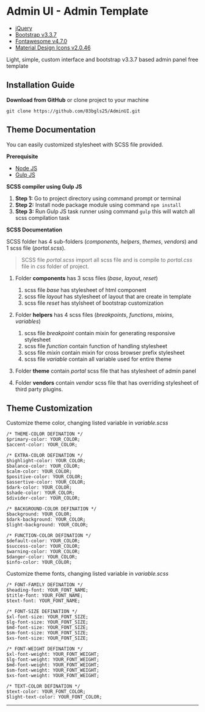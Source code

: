 Admin UI - Admin Template
=======

 - [jQuery](https://jquery.com/)
 - [Bootstrap v3.3.7](https://getbootstrap.com/docs/3.3/)
 - [Fontawesome v4.7.0](http://fontawesome.io/)
 - [Material Design Icons v2.0.46](https://materialdesignicons.com/)

Light, simple, custom interface and bootstrap v3.3.7 based admin panel free template 

Installation Guide
---------------------------------------
**Download from GitHub** or clone project to your machine

    git clone https://github.com/03bgls25/AdminUI.git

Theme Documentation
----------------------------
You can easily customized stylesheet with SCSS file provided.

**Prerequisite**

 - [Node JS](https://nodejs.org/en/)
 - [Gulp JS](https://gulpjs.com/)

**SCSS compiler using Gulp JS**

 1. **Step 1:** Go to project directory using command prompt or terminal
 2. **Step 2:** Install node package module using command `npm install`
 3. **Step 3:** Run Gulp JS task runner using command `gulp`  this will watch all scss compilation task

**SCSS Documentation**

SCSS folder has 4 sub-folders (*components*, *helpers*, *themes*, *vendors*) and 1 scss file (*portal.scss*). 

> SCSS file *portal.scss* import all scss file and is compile to *portal.css* file in *css* folder of project.

 1. Folder **components** has 3 scss files (*base*, *layout*, *reset*)
	 1. scss file *base* has stylesheet of html component
	 2. scss file *layout* has stylesheet of layout that are create in template  
	 3. scss file *reset* has stylsheet of bootstrap customization

 2. Folder **helpers** has 4 scss files (*breakpoints*, *functions*,
    *mixins*, *variables*)
	 1. scss file *breakpoint* contain mixin for generating responsive stylesheet
	 2. scss file *function* contain function of handling stylesheet
	 3. scss file *mixin* contain mixin for cross browser prefix stylesheet
	 4. scss file *variable* contain all variable used for entire theme

 3. Folder **theme** contain *portal* scss file that has stylesheet of admin panel
 
 4. Folder **vendors** contain *vendor* scss file that has overriding stylesheet of third party plugins.


Theme Customization
-------------------

Customize theme color, changing listed variable in *variable.scss*

    /* THEME-COLOR DEFINATION */
    $primary-color: YOUR_COLOR;
    $accent-color: YOUR_COLOR;
    
    /* EXTRA-COLOR DEFINATION */
    $highlight-color: YOUR_COLOR;
    $balance-color: YOUR_COLOR;
    $calm-color: YOUR_COLOR;
    $positive-color: YOUR_COLOR;
    $assertive-color: YOUR_COLOR;
    $dark-color: YOUR_COLOR;
    $shade-color: YOUR_COLOR;
    $divider-color: YOUR_COLOR;
    
    /* BACKGROUND-COLOR DEFINATION */
    $background: YOUR_COLOR;
    $dark-background: YOUR_COLOR;
    $light-background: YOUR_COLOR;
    
    /* FUNCTION-COLOR DEFINATION */
    $default-color: YOUR_COLOR;
    $success-color: YOUR_COLOR;
    $warning-color: YOUR_COLOR;
    $danger-color: YOUR_COLOR;
    $info-color: YOUR_COLOR;

Customize theme fonts, changing listed variable in *variable.scss*

    /* FONT-FAMILY DEFINATION */
    $heading-font: YOUR_FONT_NAME;
    $title-font: YOUR_FONT_NAME;
    $text-font: YOUR_FONT_NAME;

    /* FONT-SIZE DEFINATION */
    $xl-font-size: YOUR_FONT_SIZE;
    $lg-font-size: YOUR_FONT_SIZE;
    $md-font-size: YOUR_FONT_SIZE;
    $sm-font-size: YOUR_FONT_SIZE;
    $xs-font-size: YOUR_FONT_SIZE;
    
    /* FONT-WEIGHT DEFINATION */
    $xl-font-weight: YOUR_FONT_WEIGHT;
    $lg-font-weight: YOUR_FONT_WEIGHT;
    $md-font-weight: YOUR_FONT_WEIGHT;
    $sm-font-weight: YOUR_FONT_WEIGHT;
    $xs-font-weight: YOUR_FONT_WEIGHT;
    
    /* TEXT-COLOR DEFINATION */
    $text-color: YOUR_FONT_COLOR;
    $light-text-color: YOUR_FONT_COLOR;


----------

  

